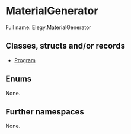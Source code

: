 ﻿
# MaterialGenerator

Full name: Elegy.MaterialGenerator

## Classes, structs and/or records

* [Program](Program.md)

## Enums

None.

## Further namespaces

None.

